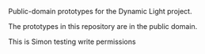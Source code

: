 Public-domain prototypes for the Dynamic Light project.

The prototypes in this repository are in the public domain.

This is Simon testing write permissions

